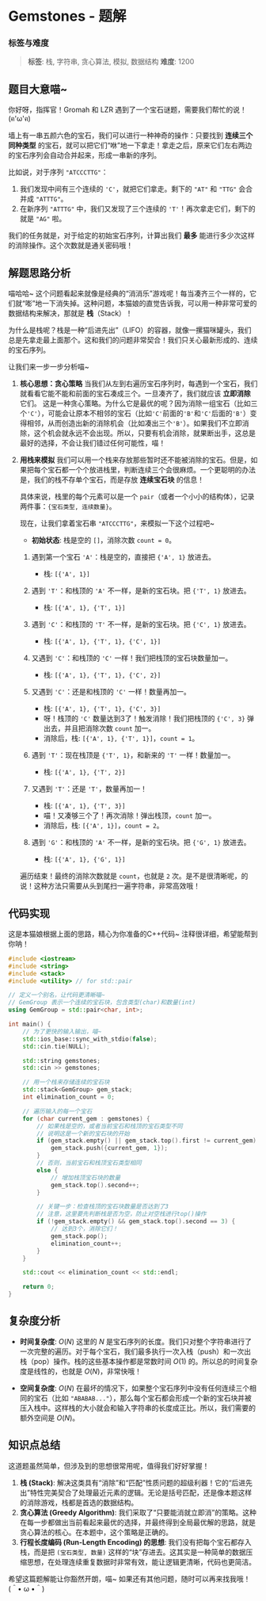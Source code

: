 # Gemstones - 题解

### 标签与难度
> **标签**: 栈, 字符串, 贪心算法, 模拟, 数据结构
> **难度**: 1200

## 题目大意喵~

你好呀，指挥官！Gromah 和 LZR 遇到了一个宝石谜题，需要我们帮忙的说！(ฅ'ω'ฅ)

墙上有一串五颜六色的宝石，我们可以进行一种神奇的操作：只要找到 **连续三个同种类型** 的宝石，就可以把它们“咻”地一下拿走！拿走之后，原来它们左右两边的宝石序列会自动合并起来，形成一串新的序列。

比如说，对于序列 `"ATCCCTTG"`：
1.  我们发现中间有三个连续的 `'C'`，就把它们拿走。剩下的 `"AT"` 和 `"TTG"` 会合并成 `"ATTTG"`。
2.  在新序列 `"ATTTG"` 中，我们又发现了三个连续的 `'T'`！再次拿走它们，剩下的就是 `"AG"` 啦。

我们的任务就是，对于给定的初始宝石序列，计算出我们 **最多** 能进行多少次这样的消除操作。这个次数就是通关密码哦！

## 解题思路分析

喵哈哈~ 这个问题看起来就像是经典的“消消乐”游戏呢！每当凑齐三个一样的，它们就“嘭”地一下消失掉。这种问题，本猫娘的直觉告诉我，可以用一种非常可爱的数据结构来解决，那就是 **栈**（Stack）！

为什么是栈呢？栈是一种“后进先出”（LIFO）的容器，就像一摞猫咪罐头，我们总是先拿走最上面那个。这和我们的问题非常契合！我们只关心最新形成的、连续的宝石序列。

让我们来一步一步分析喵~

1.  **核心思想：贪心策略**
    当我们从左到右遍历宝石序列时，每遇到一个宝石，我们就看看它能不能和前面的宝石凑成三个。一旦凑齐了，我们就应该 **立即消除** 它们。
    这是一种贪心策略。为什么它是最优的呢？因为消除一组宝石（比如三个`'C'`），可能会让原本不相邻的宝石（比如`'C'`前面的`'B'`和`'C'`后面的`'B'`）变得相邻，从而创造出新的消除机会（比如凑出三个`'B'`）。如果我们不立即消除，这个机会就永远不会出现。所以，只要有机会消除，就果断出手，这总是最好的选择，不会让我们错过任何可能性，喵！

2.  **用栈来模拟**
    我们可以用一个栈来存放那些暂时还不能被消除的宝石。但是，如果把每个宝石都一个个放进栈里，判断连续三个会很麻烦。一个更聪明的办法是，我们的栈不存单个宝石，而是存放 **连续宝石块** 的信息！

    具体来说，栈里的每个元素可以是一个 `pair`（或者一个小小的结构体），记录两件事：`{宝石类型, 连续数量}`。

    现在，让我们拿着宝石串 `"ATCCCTTG"`，来模拟一下这个过程吧~
    *   **初始状态**: 栈是空的 `[]`，消除次数 `count = 0`。

    1.  遇到第一个宝石 `'A'`：栈是空的，直接把 `{'A', 1}` 放进去。
        *   栈: `[{'A', 1}]`

    2.  遇到 `'T'`：和栈顶的 `'A'` 不一样，是新的宝石块。把 `{'T', 1}` 放进去。
        *   栈: `[{'A', 1}, {'T', 1}]`

    3.  遇到 `'C'`：和栈顶的 `'T'` 不一样，是新的宝石块。把 `{'C', 1}` 放进去。
        *   栈: `[{'A', 1}, {'T', 1}, {'C', 1}]`

    4.  又遇到 `'C'`：和栈顶的 `'C'` 一样！我们把栈顶的宝石块数量加一。
        *   栈: `[{'A', 1}, {'T', 1}, {'C', 2}]`

    5.  又遇到 `'C'`：还是和栈顶的 `'C'` 一样！数量再加一。
        *   栈: `[{'A', 1}, {'T', 1}, {'C', 3}]`
        *   呀！栈顶的 `'C'` 数量达到3了！触发消除！我们把栈顶的 `{'C', 3}` 弹出去，并且把消除次数 `count` 加一。
        *   消除后，栈: `[{'A', 1}, {'T', 1}]`，`count = 1`。

    6.  遇到 `'T'`：现在栈顶是 `{'T', 1}`，和新来的 `'T'` 一样！数量加一。
        *   栈: `[{'A', 1}, {'T', 2}]`

    7.  又遇到 `'T'`：还是 `'T'`，数量再加一！
        *   栈: `[{'A', 1}, {'T', 3}]`
        *   喵！又凑够三个了！再次消除！弹出栈顶，`count` 加一。
        *   消除后，栈: `[{'A', 1}]`，`count = 2`。

    8.  遇到 `'G'`：和栈顶的 `'A'` 不一样，是新的宝石块。把 `{'G', 1}` 放进去。
        *   栈: `[{'A', 1}, {'G', 1}]`

    遍历结束！最终的消除次数就是 `count`，也就是 `2` 次。是不是很清晰呢，的说！这种方法只需要从头到尾扫一遍字符串，非常高效哦！

## 代码实现

这是本猫娘根据上面的思路，精心为你准备的C++代码~ 注释很详细，希望能帮到你呐！

```cpp
#include <iostream>
#include <string>
#include <stack>
#include <utility> // for std::pair

// 定义一个别名，让代码更清晰喵~
// GemGroup 表示一个连续的宝石块，包含类型(char)和数量(int)
using GemGroup = std::pair<char, int>;

int main() {
    // 为了更快的输入输出，喵~
    std::ios_base::sync_with_stdio(false);
    std::cin.tie(NULL);

    std::string gemstones;
    std::cin >> gemstones;

    // 用一个栈来存储连续的宝石块
    std::stack<GemGroup> gem_stack;
    int elimination_count = 0;

    // 遍历输入的每一个宝石
    for (char current_gem : gemstones) {
        // 如果栈是空的，或者当前宝石和栈顶的宝石类型不同
        // 说明这是一个新的宝石块的开始
        if (gem_stack.empty() || gem_stack.top().first != current_gem) {
            gem_stack.push({current_gem, 1});
        } 
        // 否则，当前宝石和栈顶宝石类型相同
        else {
            // 增加栈顶宝石块的数量
            gem_stack.top().second++;
        }

        // 关键一步：检查栈顶的宝石块数量是否达到了3
        // 注意，这里要先判断栈是否为空，防止对空栈进行top()操作
        if (!gem_stack.empty() && gem_stack.top().second == 3) {
            // 达到3个，消除它们！
            gem_stack.pop();
            elimination_count++;
        }
    }

    std::cout << elimination_count << std::endl;

    return 0;
}
```

## 复杂度分析

- **时间复杂度**: $O(N)$
  这里的 $N$ 是宝石序列的长度。我们只对整个字符串进行了一次完整的遍历。对于每个宝石，我们最多执行一次入栈（push）和一次出栈（pop）操作。栈的这些基本操作都是常数时间 $O(1)$ 的。所以总的时间复杂度是线性的，也就是 $O(N)$，非常快哦！

- **空间复杂度**: $O(N)$
  在最坏的情况下，如果整个宝石序列中没有任何连续三个相同的宝石（比如 `"ABABAB..."`），那么每个宝石都会形成一个新的宝石块并被压入栈中。这样栈的大小就会和输入字符串的长度成正比。所以，我们需要的额外空间是 $O(N)$。

## 知识点总结

这道题虽然简单，但涉及到的思想很常用呢，值得我们好好掌握！

1.  **栈 (Stack)**: 解决这类具有“消除”和“匹配”性质问题的超级利器！它的“后进先出”特性完美契合了处理最近元素的逻辑。无论是括号匹配，还是像本题这样的消除游戏，栈都是首选的数据结构。
2.  **贪心算法 (Greedy Algorithm)**: 我们采取了“只要能消就立即消”的策略。这种在每一步都做出当前看起来最优的选择，并最终得到全局最优解的思路，就是贪心算法的核心。在本题中，这个策略是正确的。
3.  **行程长度编码 (Run-Length Encoding) 的思想**: 我们没有把每个宝石都存入栈，而是把 `(宝石类型, 数量)` 这样的“块”存进去。这其实是一种简单的数据压缩思想，在处理连续重复数据时非常有效，能让逻辑更清晰，代码也更简洁。

希望这篇题解能让你豁然开朗，喵~ 如果还有其他问题，随时可以再来找我哦！(＾• ω •＾)